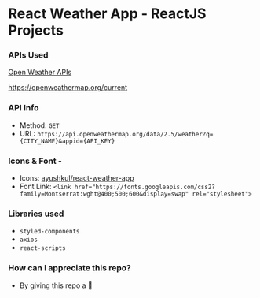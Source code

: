 # React Weather App - ReactJS Projects

### APIs Used
[Open Weather APIs](https://openweathermap.org/)

https://openweathermap.org/current

### API Info
* Method: `GET`
* URL: `https://api.openweathermap.org/data/2.5/weather?q={CITY_NAME}&appid={API_KEY}`

### Icons & Font -
* Icons: [ayushkul/react-weather-app](https://github.com/ayushkul/react-weather-app/tree/master/public/icons)
* Font Link: `<link href="https://fonts.googleapis.com/css2?family=Montserrat:wght@400;500;600&display=swap" rel="stylesheet">`

### Libraries used
* `styled-components`
* `axios`
* `react-scripts`

### How can I appreciate this repo? ###

* By giving this repo a 🌟